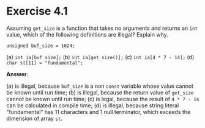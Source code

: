 # Exercise 4.1

Assuming `get_size` is a function that takes no arguments and returns an `int` value, which of the following definitions are illegal? Explain why.

`unsigned buf_size = 1024;`

(a) `int ia[buf_size];`
(b) `int ia[get_size()];`
(c) `int ia[4 * 7 - 14];`
(d) `char st[11] = "fundamental";`

**Answer**:

(a) is illegal, because `buf_size` is a non `const` variable whose value cannot be known until run time;
(b) is illegal, because the return value of `get_size` cannot be known until run time;
(c) is legal, because the result of `4 * 7 - 14` can be calculated in compile time;
(d) is illegal, because string literal "fundamental“ has 11 characters and 1 null terminator, which exceeds the dimension of array `st`.